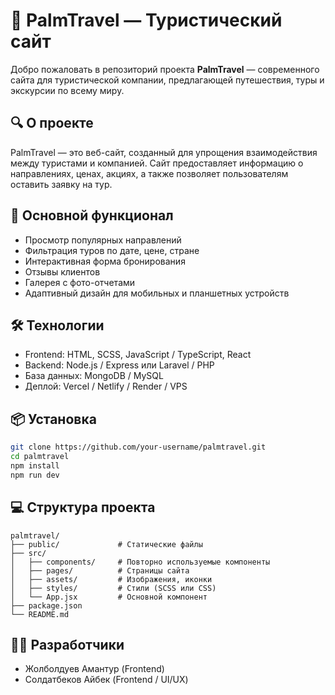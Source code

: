 # 🌴 PalmTravel — Туристический сайт

Добро пожаловать в репозиторий проекта **PalmTravel** — современного сайта для туристической компании, предлагающей путешествия, туры и экскурсии по всему миру.

## 🔍 О проекте

PalmTravel — это веб-сайт, созданный для упрощения взаимодействия между туристами и компанией. Сайт предоставляет информацию о направлениях, ценах, акциях, а также позволяет пользователям оставить заявку на тур.

## 🚀 Основной функционал

- Просмотр популярных направлений
- Фильтрация туров по дате, цене, стране
- Интерактивная форма бронирования
- Отзывы клиентов
- Галерея с фото-отчетами
- Адаптивный дизайн для мобильных и планшетных устройств

## 🛠️ Технологии

- Frontend: HTML, SCSS, JavaScript / TypeScript, React
- Backend: Node.js / Express или Laravel / PHP
- База данных: MongoDB / MySQL
- Деплой: Vercel / Netlify / Render / VPS

## 📦 Установка

```bash
git clone https://github.com/your-username/palmtravel.git
cd palmtravel
npm install
npm run dev
```

## 💻 Структура проекта

```
palmtravel/
├── public/             # Статические файлы
├── src/
│   ├── components/     # Повторно используемые компоненты
│   ├── pages/          # Страницы сайта
│   ├── assets/         # Изображения, иконки
│   ├── styles/         # Стили (SCSS или CSS)
│   └── App.jsx         # Основной компонент
├── package.json
└── README.md
```

## 🧑‍💻 Разработчики

- Жолболдуев Амантур (Frontend)
- Солдатбеков Айбек (Frontend / UI/UX)

